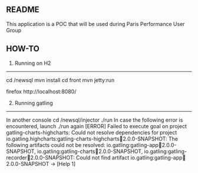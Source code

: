README
------
This application is a POC that will be used during Paris Performance User Group

HOW-TO
------

1) Running on H2
----------------
cd <Checkout dir>/newsql
mvn install 
cd front
mvn jetty:run

firefox http://localhost:8080/


2) Running gatling
------------------
In another console
cd <Checkout dir>/newsql/injector
./run
In case the following error is encountered, launch ./run again
[ERROR] Failed to execute goal on project gatling-charts-highcharts: Could not resolve dependencies for project io.gatling.highcharts:gatling-charts-highcharts:jar:2.0.0-SNAPSHOT: The following artifacts could not be resolved: io.gatling:gatling-app:jar:2.0.0-SNAPSHOT, io.gatling:gatling-charts:jar:2.0.0-SNAPSHOT, io.gatling:gatling-recorder:jar:2.0.0-SNAPSHOT: Could not find artifact io.gatling:gatling-app:jar:2.0.0-SNAPSHOT -> [Help 1]

